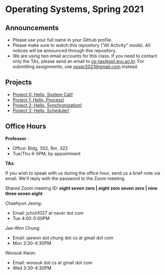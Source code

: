 # Operating Systems, Spring 2021

## Announcements
* Please use your full name in your Github profile.
* Please make sure to watch this repository ("All Activity" mode). All notices will be announced through this repository.
* We are using two email accounts for this class. If you need to contact only the TAs, please send an email to [os-tas@spl.snu.ac.kr](mailto:os-tas@spl.snu.ac.kr). For submitting assignments, use [osspr2021@gmail.com](mailto:osspr2021@gmail.com) instead.


## Projects

* [Project 0: Hello, System Call!](/doc/Project0.md)
* [Project 1: Hello, Process!](/doc/Project1.md)
* [Project 2: Hello, Synchronization!](/doc/Project2.md)
* [Project 2: Hello, Scheduler!](/doc/Project3.md)

## Office Hours
**Professor** :
  - Office: Bldg. 302, Rm. 322
  - Tue/Thu 4-5PM, by appointment

**TAs**:

If you wish to speak with us during the office hour, send us a brief note via email. We'll reply with the password to the Zoom meeting.

Shared Zoom meeting ID: **eight seven zero | eight zero seven zero | nine three seven eight**

Chaehyun Jeong:
  - Email: jchch1027 at naver dot com
  - Tue 4:00-5:00PM

Jae-Won Chung:
  - Email: jaewon dot chung dot cs at gmail dot com
  - Mon 3:30-4:30PM

Woosuk Kwon:
  - Email: woosuk dot cs at gmail dot com
  - Wed 3:30-4:30PM
